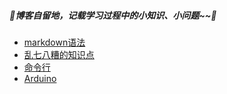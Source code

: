 ##### 🌸博客自留地，记载学习过程中的小知识、小问题~~🌸

* [markdown语法](https://github.com/lulu-s/lulu-book/blob/master/markdown%20grammar.md)
* [乱七八糟的知识点](https://github.com/lulu-s/lulu-book/blob/master/trivia.md)
* [命令行](https://github.com/lulu-s/lulu-book/blob/master/command.md)
* [Arduino](https://github.com/lulu-s/lulu-book/blob/master/arduino.md)